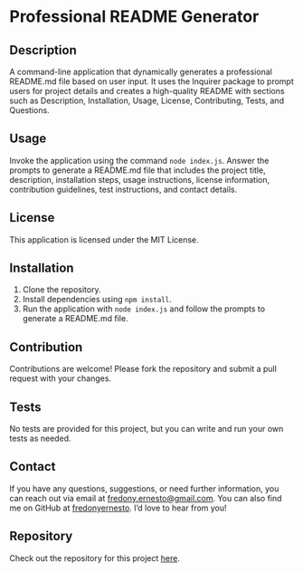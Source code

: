# Professional README Generator

## Description
A command-line application that dynamically generates a professional README.md file based on user input. It uses the Inquirer package to prompt users for project details and creates a high-quality README with sections such as Description, Installation, Usage, License, Contributing, Tests, and Questions.

## Usage
Invoke the application using the command `node index.js`. Answer the prompts to generate a README.md file that includes the project title, description, installation steps, usage instructions, license information, contribution guidelines, test instructions, and contact details.

## License
This application is licensed under the MIT License.

## Installation
1. Clone the repository.
2. Install dependencies using `npm install`.
3. Run the application with `node index.js` and follow the prompts to generate a README.md file.

## Contribution
Contributions are welcome! Please fork the repository and submit a pull request with your changes.

## Tests
No tests are provided for this project, but you can write and run your own tests as needed.

## Contact
If you have any questions, suggestions, or need further information, you can reach out via email at [fredony.ernesto@gmail.com](mailto:fredony.ernesto@gmail.com). You can also find me on GitHub at [fredonyernesto](https://github.com/fredonyernesto). I’d love to hear from you!

## Repository
Check out the repository for this project [here](https://github.com/fredonyernesto/professional-readme-generator).
